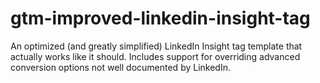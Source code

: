 # gtm-improved-linkedin-insight-tag
An optimized (and greatly simplified) LinkedIn Insight tag template that actually works like it should. Includes support for overriding advanced conversion options not well documented by LinkedIn.

